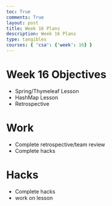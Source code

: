 ```yaml
---
toc: True
comments: True
layout: post
title: Week 16 Plans
description: Week 16 Plans
type: tangibles
courses: { 'csa': {'week': 16} }
---
```


# Week 16 Objectives
- Spring/Thymeleaf Lesson
- HashMap Lesson
- Retrospective

# Work
- Complete retrospective/team review
- Complete hacks

# Hacks
- Complete hacks
- work on lesson
